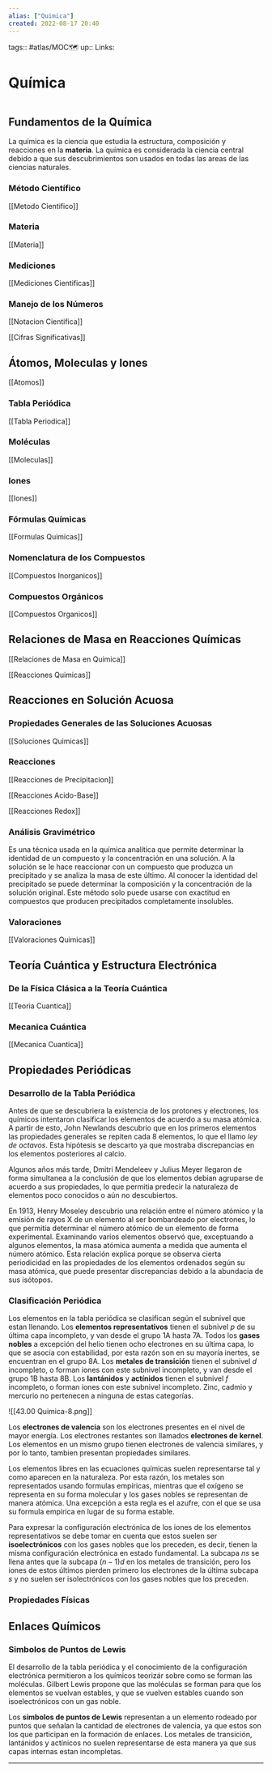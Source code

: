 ```yaml
---
alias: ["Quimica"]
created: 2022-08-17 20:40
---
```

tags:: #atlas/MOC🗺 
up:: 
Links: 
# Química
```toc
```

## Fundamentos de la Química
La química es la ciencia que estudia la estructura, composición y reacciones en la **materia**. La química es considerada la ciencia central debido a que sus descubrimientos son usados en todas las areas de las ciencias naturales.

### Método Científico
[[Metodo Cientifico]]

### Materia
[[Materia]]

### Mediciones
[[Mediciones Cientificas]]

### Manejo de los Números
[[Notacion Cientifica]]

[[Cifras Significativas]]

## Átomos, Moleculas y Iones
[[Atomos]]

### Tabla Periódica
[[Tabla Periodica]]

### Moléculas
[[Moleculas]]

### Iones
[[Iones]]

### Fórmulas Químicas
[[Formulas Quimicas]]

### Nomenclatura de los Compuestos
[[Compuestos Inorganicos]]

### Compuestos Orgánicos
[[Compuestos Organicos]]

## Relaciones de Masa en Reacciones Químicas
[[Relaciones de Masa en Quimica]]

[[Reacciones Quimicas]]

## Reacciones en Solución Acuosa
### Propiedades Generales de las Soluciones Acuosas
[[Soluciones Quimicas]]

### Reacciones
[[Reacciones de Precipitacion]]

[[Reacciones Acido-Base]]

[[Reacciones Redox]]

### Análisis Gravimétrico
Es una técnica usada en la química analítica que permite determinar la identidad de un compuesto y la concentración en una solución. A la solución se le hace reaccionar con un compuesto que produzca un precipitado y se analiza la masa de este último. Al conocer la identidad del precipitado se puede determinar la composición y la concentración de la solución original. Este método solo puede usarse con exactitud en compuestos que producen precipitados completamente insolubles.

### Valoraciones
[[Valoraciones Quimicas]]

## Teoría Cuántica y Estructura Electrónica
### De la Física Clásica a la Teoría Cuántica
[[Teoria Cuantica]]

### Mecanica Cuántica
[[Mecanica Cuantica]]

## Propiedades Periódicas
### Desarrollo de la Tabla Periódica
Antes de que se descubriera la existencia de los protones y electrones, los químicos intentaron clasificar los elementos de acuerdo a su masa atómica. A partir de esto, John Newlands descubrio que en los primeros elementos las propiedades generales se repiten cada 8 elementos, lo que el llamo *ley de octavos*. Esta hipótesis se descarto ya que mostraba discrepancias en los elementos posteriores al calcio.

Algunos años más tarde, Dmitri Mendeleev y Julius Meyer llegaron de forma simultanea a la conclusión de que los elementos debian agruparse de acuerdo a sus propiedades, lo que permitia predecir la naturaleza de elementos poco conocidos o aún no descubiertos.

En 1913, Henry Moseley descubrio una relación entre el número atómico y la emisión de rayos X de un elemento al ser bombardeado por electrones, lo que permitia determinar el número atómico de un elemento de forma experimental. Examinando varios elementos observó que, exceptuando a algunos elementos, la masa atómica aumenta a medida que aumenta el número atómico. Esta relación explica porque se observa cierta periodicidad en las propiedades de los elementos ordenados según su masa atómica, que puede presentar discrepancias debido a la abundacia de sus isótopos.

### Clasificación Periódica
Los elementos en la tabla periódica se clasifican según el subnivel que estan llenando. Los **elementos representativos** tienen el subnivel $p$ de su última capa incompleto, y van desde el grupo 1A hasta 7A. Todos los **gases nobles** a excepción del helio tienen ocho electrones en su última capa, lo que se asocia con estabilidad, por esta razón son en su mayoría inertes, se encuentran en el grupo 8A. Los **metales de transición** tienen el subnivel $d$ incompleto, o forman iones con este subnivel incompleto, y van desde el grupo 1B hasta 8B. Los **lantánidos** y **actínidos** tienen el subnivel $f$ incompleto, o forman iones con este subnivel incompleto. Zinc, cadmio y mercurio no pertenecen a ninguna de estas categorías.

![[43.00 Quimica-8.png]]

Los **electrones de valencia** son los electrones presentes en el nivel de mayor energía. Los electrones restantes son llamados **electrones de kernel**. Los elementos en un mismo grupo tienen electrones de valencia similares, y por lo tanto, tambien presentan propiedades similares.

Los elementos libres en las ecuaciones químicas suelen representarse tal y como aparecen en la naturaleza. Por esta razón, los metales son representados usando formulas empíricas, mientras que el oxígeno se representa en su forma molecular y los gases nobles se representan de manera atómica. Una excepción a esta regla es el azufre, con el que se usa su formula empírica en lugar de su forma estable.

Para expresar la configuración electrónica de los iones de los elementos representativos se debe tomar en cuenta que estos suelen ser **isoelectrónicos** con los gases nobles que los preceden, es decir, tienen la misma configuración electrónica en estado fundamental. La subcapa $ns$ se llena antes que la subcapa $(n-1)d$ en los metales de transición, pero los iones de estos últimos pierden primero los electrones de la última subcapa $s$ y no suelen ser isolectrónicos con los gases nobles que los preceden.

### Propiedades Físicas

## Enlaces Químicos
### Simbolos de Puntos de Lewis
El desarrollo de la tabla periódica y el conocimiento de la configuración electrónica permitieron a los químicos teorizár sobre como se forman las moléculas. Gilbert Lewis propone que las moléculas se forman para que los elementos se vuelvan estables, y que se vuelven estables cuando son isoelectrónicos con un gas noble.

Los **simbolos de puntos de Lewis** representan a un elemento rodeado por puntos que señalan la cantidad de electrones de valencia, ya que estos son los que participan en la formación de enlaces. Los metales de transición, lantánidos y actínicos no suelen representarse de esta manera ya que sus capas internas estan incompletas.


___
